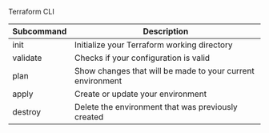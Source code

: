 Terraform CLI

Subcommand | Description
-----------|------------
init | Initialize your Terraform working directory
validate | Checks if your configuration is valid
plan | Show changes that will be made to your current environment
apply | Create or update your environment
destroy | Delete the environment that was previously created